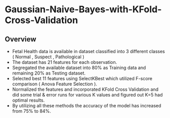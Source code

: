 # Gaussian-Naive-Bayes-with-KFold-Cross-Validation

## Overview
- Fetal Health data is available in dataset classified into 3 different classes ( Normal , Suspect , Pathological )
- The dataset has 21 features for each observation.
- Segregated the available dataset into 80% as Training data and remaining 20% as Testing dataset.
- Selected best 11 features using SelectKBest which utilized F-score comparison ( Anova Feature Selection ).
- Normalized the features and incorporated KFold Cross Validation and did some trial & error runs for various K values and figured out K=5 had optimal results.
- By utilizing all these methods the accuracy of the model has increased from 75% to 84%.
